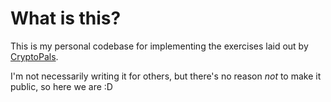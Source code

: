 # What is this?

This is my personal codebase for implementing the exercises laid out by [CryptoPals](https://cryptopals.com/).

I'm not necessarily writing it for others, but there's no reason *not* to make it public, so here we are :D
